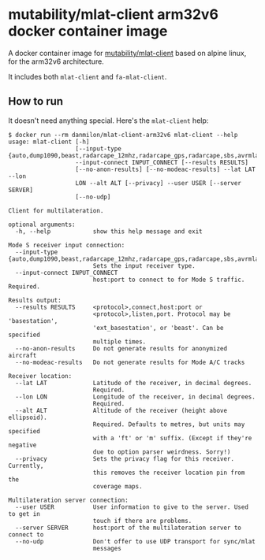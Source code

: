 # mutability/mlat-client arm32v6 docker container image #

A docker container image for
[mutability/mlat-client](https://github.com/mutability/mlat-client) based on
alpine linux, for the arm32v6 architecture.

It includes both `mlat-client` and `fa-mlat-client`.

## How to run ##

It doesn't need anything special. Here's the `mlat-client` help:

    $ docker run --rm danmilon/mlat-client-arm32v6 mlat-client --help
    usage: mlat-client [-h]
                       [--input-type {auto,dump1090,beast,radarcape_12mhz,radarcape_gps,radarcape,sbs,avrmlat}]
                       --input-connect INPUT_CONNECT [--results RESULTS]
                       [--no-anon-results] [--no-modeac-results] --lat LAT --lon
                       LON --alt ALT [--privacy] --user USER [--server SERVER]
                       [--no-udp]

    Client for multilateration.

    optional arguments:
      -h, --help            show this help message and exit

    Mode S receiver input connection:
      --input-type {auto,dump1090,beast,radarcape_12mhz,radarcape_gps,radarcape,sbs,avrmlat}
                            Sets the input receiver type.
      --input-connect INPUT_CONNECT
                            host:port to connect to for Mode S traffic. Required.

    Results output:
      --results RESULTS     <protocol>,connect,host:port or
                            <protocol>,listen,port. Protocol may be 'basestation',
                            'ext_basestation', or 'beast'. Can be specified
                            multiple times.
      --no-anon-results     Do not generate results for anonymized aircraft
      --no-modeac-results   Do not generate results for Mode A/C tracks

    Receiver location:
      --lat LAT             Latitude of the receiver, in decimal degrees.
                            Required.
      --lon LON             Longitude of the receiver, in decimal degrees.
                            Required.
      --alt ALT             Altitude of the receiver (height above ellipsoid).
                            Required. Defaults to metres, but units may specified
                            with a 'ft' or 'm' suffix. (Except if they're negative
                            due to option parser weirdness. Sorry!)
      --privacy             Sets the privacy flag for this receiver. Currently,
                            this removes the receiver location pin from the
                            coverage maps.

    Multilateration server connection:
      --user USER           User information to give to the server. Used to get in
                            touch if there are problems.
      --server SERVER       host:port of the multilateration server to connect to
      --no-udp              Don't offer to use UDP transport for sync/mlat
                            messages
